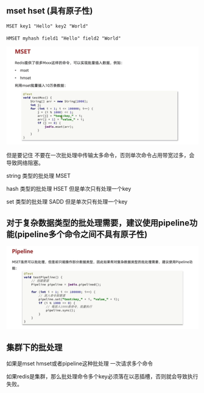 mset hset (具有原子性)
---

    MSET key1 "Hello" key2 "World"
        
    HMSET myhash field1 "Hello" field2 "World"

![img_50.png](img_50.png)

但是要记住 不要在一次批处理中传输太多命令，否则单次命令占用带宽过多，会导致网络阻塞。

string 类型的批处理 MSET

hash 类型的批处理 HSET 但是单次只有处理一个key

set 类型的批处理 SADD 但是单次只有处理一个key


对于复杂数据类型的批处理需要，建议使用pipeline功能(pipeline多个命令之间不具有原子性)
---

![img_51.png](img_51.png)


集群下的批处理
---

如果是mset hmset或者pipeline这种批处理 一次请求多个命令

如果redis是集群，那么批处理命令多个key必须落在以恶插槽，否则就会导致执行失败。


